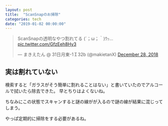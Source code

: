 ```yaml
---
layout: post
title:  "ScanSnapのお掃除"
categories: tech
date: "2019-01-02 00:00:00"
---
```


<blockquote class="twitter-tweet" data-partner="tweetdeck"><p lang="ja" dir="ltr">ScanSnapの透明なやつ割れてる (´；ω；｀)ｳｯ… <a href="https://t.co/GfzEeh8Hy3">pic.twitter.com/GfzEeh8Hy3</a></p>&mdash; まきえたん @ 31日月東-1Ｉ32b (@makietanX) <a href="https://twitter.com/makietanX/status/1078496955217543168?ref_src=twsrc%5Etfw">December 28, 2018</a></blockquote>
<script async src="https://platform.twitter.com/widgets.js" charset="utf-8"></script>

## 実は割れていない

検索すると「ガラスがそう簡単に割れることはない」と書いていたのでアルコールで拭いたら除去できた。
早とちりはよくないね。

ちなみにこの状態でスキャンすると謎の線がが入るので謎の線が結果に混じってしまう。

やっぱ定期的に掃除をする必要があるね。

